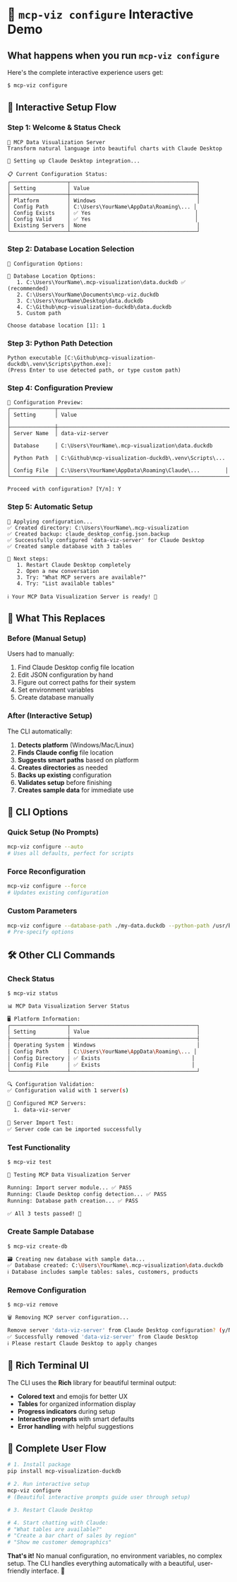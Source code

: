 # 🔧 `mcp-viz configure` Interactive Demo

## What happens when you run `mcp-viz configure`

Here's the complete interactive experience users get:

```bash
$ mcp-viz configure
```

## 🎨 Interactive Setup Flow

### Step 1: Welcome & Status Check
```
🎯 MCP Data Visualization Server
Transform natural language into beautiful charts with Claude Desktop

🔧 Setting up Claude Desktop integration...

📋 Current Configuration Status:
┌──────────────────┬────────────────────────────────────────┐
│ Setting          │ Value                                  │
├──────────────────┼────────────────────────────────────────┤
│ Platform         │ Windows                                │
│ Config Path      │ C:\Users\YourName\AppData\Roaming\... │
│ Config Exists    │ ✅ Yes                                 │
│ Config Valid     │ ✅ Yes                                 │
│ Existing Servers │ None                                   │
└──────────────────┴────────────────────────────────────────┘
```

### Step 2: Database Location Selection
```
📁 Configuration Options:

💾 Database Location Options:
   1. C:\Users\YourName\.mcp-visualization\data.duckdb ✅ (recommended)
   2. C:\Users\YourName\Documents\mcp-viz.duckdb
   3. C:\Users\YourName\Desktop\data.duckdb
   4. C:\Github\mcp-visualization-duckdb\data.duckdb
   5. Custom path

Choose database location [1]: 1
```

### Step 3: Python Path Detection
```
Python executable [C:\Github\mcp-visualization-duckdb\.venv\Scripts\python.exe]: 
(Press Enter to use detected path, or type custom path)
```

### Step 4: Configuration Preview
```
📝 Configuration Preview:
┌──────────────┬──────────────────────────────────────────────────────┐
│ Setting      │ Value                                                │
├──────────────┼──────────────────────────────────────────────────────┤
│ Server Name  │ data-viz-server                                      │
│ Database     │ C:\Users\YourName\.mcp-visualization\data.duckdb     │
│ Python Path  │ C:\Github\mcp-visualization-duckdb\.venv\Scripts\... │
│ Config File  │ C:\Users\YourName\AppData\Roaming\Claude\...        │
└──────────────┴──────────────────────────────────────────────────────┘

Proceed with configuration? [Y/n]: Y
```

### Step 5: Automatic Setup
```
🚀 Applying configuration...
✅ Created directory: C:\Users\YourName\.mcp-visualization
✅ Created backup: claude_desktop_config.json.backup
✅ Successfully configured 'data-viz-server' for Claude Desktop
✅ Created sample database with 3 tables

🔄 Next steps:
   1. Restart Claude Desktop completely
   2. Open a new conversation
   3. Try: "What MCP servers are available?"
   4. Try: "List available tables"

ℹ️ Your MCP Data Visualization Server is ready! 🎉
```

## 🎯 What This Replaces

### Before (Manual Setup)
Users had to manually:
1. Find Claude Desktop config file location
2. Edit JSON configuration by hand
3. Figure out correct paths for their system
4. Set environment variables
5. Create database manually

### After (Interactive Setup)
The CLI automatically:
1. **Detects platform** (Windows/Mac/Linux)
2. **Finds Claude config** file location
3. **Suggests smart paths** based on platform
4. **Creates directories** as needed
5. **Backs up existing** configuration
6. **Validates setup** before finishing
7. **Creates sample data** for immediate use

## 🔧 CLI Options

### Quick Setup (No Prompts)
```bash
mcp-viz configure --auto
# Uses all defaults, perfect for scripts
```

### Force Reconfiguration
```bash
mcp-viz configure --force
# Updates existing configuration
```

### Custom Parameters
```bash
mcp-viz configure --database-path ./my-data.duckdb --python-path /usr/bin/python3
# Pre-specify options
```

## 🛠️ Other CLI Commands

### Check Status
```bash
$ mcp-viz status

📊 MCP Data Visualization Server Status

🖥️ Platform Information:
┌──────────────────┬────────────────────────────────────────┐
│ Setting          │ Value                                  │
├──────────────────┼────────────────────────────────────────┤
│ Operating System │ Windows                                │
│ Config Path      │ C:\Users\YourName\AppData\Roaming\... │
│ Config Directory │ ✅ Exists                             │
│ Config File      │ ✅ Exists                             │
└──────────────────┴────────────────────────────────────────┘

🔍 Configuration Validation:
✅ Configuration valid with 1 server(s)

🔧 Configured MCP Servers:
  1. data-viz-server

🧪 Server Import Test:
✅ Server code can be imported successfully
```

### Test Functionality
```bash
$ mcp-viz test

🧪 Testing MCP Data Visualization Server

Running: Import server module... ✅ PASS
Running: Claude Desktop config detection... ✅ PASS
Running: Database path creation... ✅ PASS

✅ All 3 tests passed! 🎉
```

### Create Sample Database
```bash
$ mcp-viz create-db

🗃️ Creating new database with sample data...
✅ Database created: C:\Users\YourName\.mcp-visualization\data.duckdb
ℹ️ Database includes sample tables: sales, customers, products
```

### Remove Configuration
```bash
$ mcp-viz remove

🗑️ Removing MCP server configuration...

Remove server 'data-viz-server' from Claude Desktop configuration? (y/N): y
✅ Successfully removed 'data-viz-server' from Claude Desktop
ℹ️ Please restart Claude Desktop to apply changes
```

## 🎨 Rich Terminal UI

The CLI uses the **Rich** library for beautiful terminal output:
- **Colored text** and emojis for better UX
- **Tables** for organized information display  
- **Progress indicators** during setup
- **Interactive prompts** with smart defaults
- **Error handling** with helpful suggestions

## 🔄 Complete User Flow

```bash
# 1. Install package
pip install mcp-visualization-duckdb

# 2. Run interactive setup
mcp-viz configure
# (Beautiful interactive prompts guide user through setup)

# 3. Restart Claude Desktop

# 4. Start chatting with Claude:
# "What tables are available?"
# "Create a bar chart of sales by region"
# "Show me customer demographics"
```

**That's it!** No manual configuration, no environment variables, no complex setup. The CLI handles everything automatically with a beautiful, user-friendly interface. 🎉